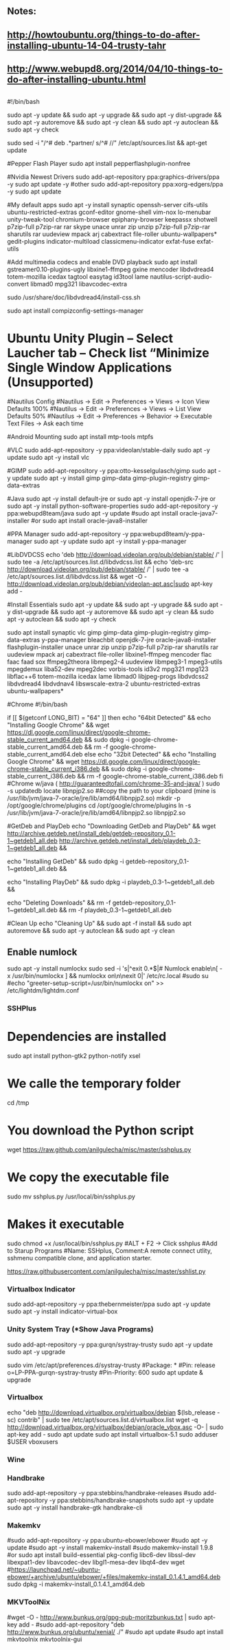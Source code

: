 ## Notes:
## http://howtoubuntu.org/things-to-do-after-installing-ubuntu-14-04-trusty-tahr
## http://www.webupd8.org/2014/04/10-things-to-do-after-installing-ubuntu.html
##
#!/bin/bash

sudo apt -y update && sudo apt -y upgrade && sudo apt -y dist-upgrade && sudo apt -y autoremove && sudo apt -y clean && sudo apt -y autoclean && sudo apt -y check

sudo sed -i "/^# deb .*partner/ s/^# //" /etc/apt/sources.list && apt-get update

#Pepper Flash Player
sudo apt install pepperflashplugin-nonfree

#Nvidia Newest Drivers
sudo add-apt-repository ppa:graphics-drivers/ppa -y
sudo apt update -y
#other
sudo add-apt-repository ppa:xorg-edgers/ppa -y
sudo apt update

#My default apps
sudo apt -y install synaptic openssh-server cifs-utils ubuntu-restricted-extras gconf-editor gnome-shell vim-nox lo-menubar unity-tweak-tool chromium-browser epiphany-browser keepassx shotwell p7zip-full p7zip-rar rar skype unace unrar zip unzip p7zip-full p7zip-rar sharutils rar uudeview mpack arj cabextract file-roller ubuntu-wallpapers* gedit-plugins indicator-multiload classicmenu-indicator exfat-fuse exfat-utils

#Add multimedia codecs and enable DVD playback
sudo apt install gstreamer0.10-plugins-ugly libxine1-ffmpeg gxine mencoder libdvdread4 totem-mozilla icedax tagtool easytag id3tool lame nautilus-script-audio-convert libmad0 mpg321 libavcodec-extra

sudo /usr/share/doc/libdvdread4/install-css.sh

sudo apt install compizconfig-settings-manager
# Ubuntu Unity Plugin – Select Laucher tab – Check list “Minimize Single Window Applications (Unsupported)

#Nautilus Config
#Nautilus -> Edit -> Preferences -> Views -> Icon View Defaults 100%
#Nautilus -> Edit -> Preferences -> Views -> List View Defaults 50%
#Nautilus -> Edit -> Preferences -> Behavior -> Executable Text Files -> Ask each time

#Android Mounting
sudo apt install mtp-tools mtpfs

#VLC
sudo add-apt-repository -y ppa:videolan/stable-daily
sudo apt -y update
sudo apt -y install vlc

#GIMP
sudo add-apt-repository -y ppa:otto-kesselgulasch/gimp
sudo apt -y update
sudo apt -y install gimp gimp-data gimp-plugin-registry gimp-data-extras

#Java
sudo apt -y install default-jre
or
sudo apt -y install openjdk-7-jre
or
sudo apt -y install python-software-properties
sudo add-apt-repository -y ppa:webupd8team/java
sudo apt -y update
#sudo apt install oracle-java7-installer 
#or
sudo apt install oracle-java8-installer

#PPA Manager
sudo add-apt-repository -y ppa:webupd8team/y-ppa-manager
sudo apt -y update
sudo apt -y install y-ppa-manager

#LibDVDCSS
echo 'deb http://download.videolan.org/pub/debian/stable/ /' | sudo tee -a /etc/apt/sources.list.d/libdvdcss.list &&
echo 'deb-src http://download.videolan.org/pub/debian/stable/ /' | sudo tee -a /etc/apt/sources.list.d/libdvdcss.list &&
wget -O - http://download.videolan.org/pub/debian/videolan-apt.asc|sudo apt-key add -

#Install Essentials
sudo apt -y update && sudo apt -y upgrade && sudo apt -y dist-upgrade && sudo apt -y autoremove && sudo apt -y clean && sudo apt -y autoclean && sudo apt -y check

sudo apt install synaptic vlc gimp gimp-data gimp-plugin-registry gimp-data-extras y-ppa-manager bleachbit openjdk-7-jre oracle-java8-installer flashplugin-installer unace unrar zip unzip p7zip-full p7zip-rar sharutils rar uudeview mpack arj cabextract file-roller libxine1-ffmpeg mencoder flac faac faad sox ffmpeg2theora libmpeg2-4 uudeview libmpeg3-1 mpeg3-utils mpegdemux liba52-dev mpeg2dec vorbis-tools id3v2 mpg321 mpg123 libflac++6 totem-mozilla icedax lame libmad0 libjpeg-progs libdvdcss2 libdvdread4 libdvdnav4 libswscale-extra-2 ubuntu-restricted-extras ubuntu-wallpapers*

#Chrome
#!/bin/bash

if [[ $(getconf LONG_BIT) = "64" ]]
then
	echo "64bit Detected" &&
	echo "Installing Google Chrome" &&
	wget https://dl.google.com/linux/direct/google-chrome-stable_current_amd64.deb &&
	sudo dpkg -i google-chrome-stable_current_amd64.deb &&
	rm -f google-chrome-stable_current_amd64.deb
else
	echo "32bit Detected" &&
	echo "Installing Google Chrome" &&
	wget https://dl.google.com/linux/direct/google-chrome-stable_current_i386.deb &&
	sudo dpkg -i google-chrome-stable_current_i386.deb &&
	rm -f google-chrome-stable_current_i386.deb
fi
#Chrome w/java ( http://guaranteedtofail.com/chrome-35-and-java/ )
sudo -s
updatedb
locate libnpjp2.so
##copy the path to your clipboard (mine is /usr/lib/jvm/java-7-oracle/jre/lib/amd64/libnpjp2.so)
mkdir -p /opt/google/chrome/plugins
cd /opt/google/chrome/plugins
ln -s /usr/lib/jvm/java-7-oracle/jre/lib/amd64/libnpjp2.so libnpjp2.so

#GetDeb and PlayDeb
echo "Downloading GetDeb and PlayDeb" &&
wget http://archive.getdeb.net/install_deb/getdeb-repository_0.1-1~getdeb1_all.deb http://archive.getdeb.net/install_deb/playdeb_0.3-1~getdeb1_all.deb &&

echo "Installing GetDeb" &&
sudo dpkg -i getdeb-repository_0.1-1~getdeb1_all.deb &&

echo "Installing PlayDeb" &&
sudo dpkg -i playdeb_0.3-1~getdeb1_all.deb &&

echo "Deleting Downloads" &&
rm -f getdeb-repository_0.1-1~getdeb1_all.deb &&
rm -f playdeb_0.3-1~getdeb1_all.deb

#Clean Up
echo "Cleaning Up" &&
sudo apt -f install &&
sudo apt autoremove &&
sudo apt -y autoclean &&
sudo apt -y clean

## Enable numlock ##
sudo apt -y install numlockx
sudo sed -i 's|^exit 0.*$|# Numlock enable\n[ -x /usr/bin/numlockx ] \&\& numlockx on\n\nexit 0|' /etc/rc.local
#sudo su
#echo "greeter-setup-script=/usr/bin/numlockx on" >> /etc/lightdm/lightdm.conf

### SSHPlus ###
# Dependencies are installed
sudo apt install python-gtk2 python-notify xsel
# We calle the temporary folder
cd /tmp
# You download the Python script
wget https://raw.github.com/anilgulecha/misc/master/sshplus.py
# We copy the executable file
sudo mv sshplus.py /usr/local/bin/sshplus.py
# Makes it executable
sudo chmod +x /usr/local/bin/sshplus.py
#ALT + F2 -> Click sshplus
#Add to Starup Programs
#Name: SSHplus, Comment:A remote connect utlity, sshmenu compatible clone, and application starter.

https://raw.githubusercontent.com/anilgulecha/misc/master/sshlist.py

### Virtualbox Indicator ###
sudo add-apt-repository -y ppa:thebernmeister/ppa
sudo apt -y update
sudo apt -y install indicator-virtual-box

### Unity System Tray (*Show Java Programs) ###
sudo add-apt-repository -y ppa:gurqn/systray-trusty
sudo apt -y update
sudo apt -y upgrade

sudo vim /etc/apt/preferences.d/systray-trusty
#Package: *
#Pin: release o=LP-PPA-gurqn-systray-trusty
#Pin-Priority: 600
sudo apt update & upgrade

### Virtualbox ###
echo "deb http://download.virtualbox.org/virtualbox/debian $(lsb_release -sc) contrib" | sudo tee /etc/apt/sources.list.d/virtualbox.list
wget -q http://download.virtualbox.org/virtualbox/debian/oracle_vbox.asc -O- | sudo apt-key add -
sudo apt update
sudo apt install virtualbox-5.1
sudo adduser $USER vboxusers

### Wine ###

### Handbrake ###
sudo add-apt-repository -y ppa:stebbins/handbrake-releases
#sudo add-apt-repository -y ppa:stebbins/handbrake-snapshots
sudo apt -y update
sudo apt -y install handbrake-gtk handbrake-cli

### Makemkv ###
#sudo add-apt-repository -y ppa:ubuntu-ebower/ebower
#sudo apt -y update
#sudo apt -y install makemkv-install
#sudo makemkv-install 1.9.8
#or
sudo apt install build-essential pkg-config libc6-dev libssl-dev libexpat1-dev libavcodec-dev libgl1-mesa-dev libqt4-dev
wget #https://launchpad.net/~ubuntu-ebower/+archive/ubuntu/ebower/+files/makemkv-install_0.1.4.1_amd64.deb
sudo dpkg -i makemkv-install_0.1.4.1_amd64.deb

### MKVToolNix ###
#wget -O - http://www.bunkus.org/gpg-pub-moritzbunkus.txt | sudo apt-key add -
#sudo add-apt-repository "deb http://www.bunkus.org/ubuntu/xenial/ ./"
#sudo apt update
#sudo apt install mkvtoolnix mkvtoolnix-gui
